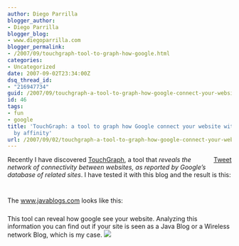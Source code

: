 ```yaml
---
author: Diego Parrilla
blogger_author:
- Diego Parrilla
blogger_blog:
- www.diegoparrilla.com
blogger_permalink:
- /2007/09/touchgraph-tool-to-graph-how-google.html
categories:
- Uncategorized
date: 2007-09-02T23:34:00Z
dsq_thread_id:
- "216947734"
guid: /2007/09/touchgraph-a-tool-to-graph-how-google-connect-your-website-with-many-others-by-affinity/
id: 46
tags:
- fun
- google
title: 'TouchGraph: a tool to graph how Google connect your website with many others
  by affinity'
url: /2007/09/02/touchgraph-a-tool-to-graph-how-google-connect-your-website-with-many-others-by-affinity/
---
```


<div style="float: right; margin-left: 10px;">
  <a href="https://twitter.com/share" class="twitter-share-button" data-via="nubeblog" data-hashtags="fun,google" data-count="vertical" data-url="/2007/09/02/touchgraph-a-tool-to-graph-how-google-connect-your-website-with-many-others-by-affinity/">Tweet</a>
</div>

Recently I have discovered [TouchGraph](http://www.touchgraph.com/TGGoogleBrowser.html), a tool that <span style="font-style: italic;">reveal</span><span style="font-style: italic;">s the network of connectivity between websites, as report</span><span style="font-style: italic;">ed by Google&#8217;s database of related sites</span>. I have tested it with this blog and the result is this:

<a onblur="try {parent.deselectBloggerImageGracefully();} catch(e) {}" href="http://www.diegoparrilla.com/uploaded_images/wwwdiegoparrillacom-731628.PNG"><img style="margin: 0px auto 10px; display: block; text-align: center; cursor: pointer;" src="http://www.diegoparrilla.com/uploaded_images/wwwdiegoparrillacom-731623.PNG" alt="" border="0" /></a>  
The www.javablogs.com looks like this:

<a onblur="try {parent.deselectBloggerImageGracefully();} catch(e) {}" href="http://www.diegoparrilla.com/uploaded_images/wwwjavablogscom-727638.PNG"><img style="margin: 0px auto 10px; display: block; text-align: center; cursor: pointer;" src="http://www.diegoparrilla.com/uploaded_images/wwwjavablogscom-727631.PNG" alt="" border="0" /></a>This tool can reveal how google see your website. Analyzing this information you can find out if your site is seen as a Java Blog or a Wireless network Blog, which is my case. ![](file:///C:/DOCUME%7E1/PROPIE%7E1/CONFIG%7E1/Temp/moz-screenshot-4.jpg)
